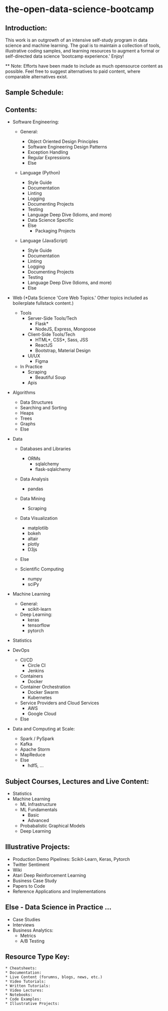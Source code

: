 # the-open-data-science-bootcamp

## Introduction:

This work is an outgrowth of an intensive self-study program in data science and machine learning. The goal is to maintain a collection of tools, illustrative coding samples, and learning resources to augment a formal or self-directed data science 'bootcamp experience.' Enjoy!

** Note: Efforts have been made to include as much opensource content as possible. Feel free to suggest alternatives to paid content, where comparable alternatives exist.

## Sample Schedule:


## Contents:

* Software Engineering:
  - General:
    - Object Oriented Design Principles
    - Software Engineering Design Patterns
    - Exception Handling
    - Regular Expressions
    - Else
    
  - Language (Python)
    - Style Guide
    - Documentation
    - Linting
    - Logging
    - Documenting Projects
    - Testing
    - Language Deep Dive (Idioms, and more)
    - Data Science Specific
    - Else
      - Packaging Projects

  - Language (JavaScript)
    - Style Guide
    - Documentation
    - Linting
    - Logging
    - Documenting Projects
    - Testing
    - Language Deep Dive (Idioms, and more)
    - Else

* Web (*Data Science 'Core Web Topics.' Other topics included as boilerplate fullstack content.)
  - Tools
    - Server-Side Tools/Tech
      - Flask*
      - NodeJS, Express, Mongoose
    - Client-Side Tools/Tech
      - HTML*, CSS*, Sass, JSS
      - ReactJS
      - Bootstrap, Material Design
    - UI/UX
      - Figma
  - In Practice
    - Scraping
      - Beautiful Soup
    - Apis

* Algorithms
  - Data Structures
  - Searching and Sorting
  - Heaps
  - Trees
  - Graphs
  - Else

* Data
  - Databases and Libraries
    - ORMs
      - sqlalchemy
      - flask-sqlalchemy
  - Data Analysis
    - pandas
  - Data Mining
    - Scraping
  - Data Visualization
    - matplotlib
    - bokeh
    - altair
    - plotly
    - D3js
  - Else
  
  - Scientific Computing
    - numpy
    - sciPy

* Machine Learning
  - General:
    - scikit-learn
  - Deep Learning:
    - keras
    - tensorflow
    - pytorch

* Statistics
* DevOps
  - CI/CD
    - Circle CI
    - Jenkins
  - Containers
    - Docker
  - Container Orchestration
    - Docker Swarm
    - Kubernetes
  - Service Providers and Cloud Services
    - AWS
    - Google Cloud
  - Else
* Data and Computing at Scale:
  - Spark / PySpark
  - Kafka
  - Apache Storm
  - MapReduce
  - Else
    - hdf5, ...
## Subject Courses, Lectures and Live Content:
  - Statistics
  - Machine Learning
    - ML Infrastructure
    - ML Fundamentals
      - Basic
      - Advanced
    - Probabalistic Graphical Models
    - Deep Learning
    
## Illustrative Projects:
  * Production Demo Pipelines: Scikit-Learn, Keras, Pytorch
  * Twitter Sentiment
  * Wiki
  * Atari Deep Reinforcement Learning
  * Business Case Study
  * Papers to Code
  * Reference Applications and Implementations

## Else - Data Science in Practice ...
  * Case Studies
  * Interviews
  * Business Analytics:
    - Metrics
    - A/B Testing

## Resource Type Key:
    * Cheatsheets:
    * Documentation:
    * Live Content (forumns, blogs, news, etc.)
    * Video Tutorials:
    * Written Tutorials:
    * Video Lectures:
    * Notebooks:
    * Code Examples:
    * Illustrative Projects:



